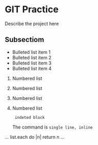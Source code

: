 # GIT Practice

Describe the project here

## Subsectiom

 * Bulleted list item 1
 * Bulleted list item 2
 * Bulleted list item 3
 * Bulleted list item 4

1. Numbered list
2. Numbered list
3. Numbered list
4. Numbered list

        indeted block
    The command is `single line, inline ` 

...
list.each do |n|
return n
...